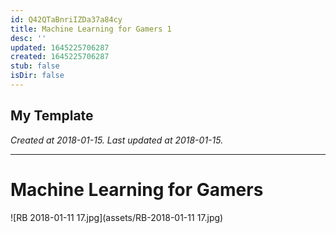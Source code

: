 ```yaml
---
id: Q42QTaBnriIZDa37a84cy
title: Machine Learning for Gamers 1
desc: ''
updated: 1645225706287
created: 1645225706287
stub: false
isDir: false
---
```

My Template
---

_Created at 2018-01-15._
_Last updated at 2018-01-15._




---

# Machine Learning for Gamers


![RB 2018-01-11 17.jpg](assets/RB-2018-01-11 17.jpg)

